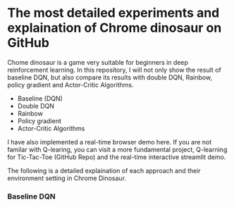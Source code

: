 # The most detailed experiments and explaination of Chrome dinosaur on GitHub

Chome dinosaur is a game very suitable for beginners in deep reinforcement learning. In this repository, I will not only show the result of baseline DQN, but also compare its results with double DQN, Rainbow, policy gradient and Actor-Critic Algorithms.

* Baseline (DQN)
* Double DQN
* Rainbow
* Policy gradient
* Actor-Critic Algorithms

I have also implemented a real-time browser demo here.
If you are not familar with Q-learing, you can visit a more fundamental project, Q-learning for Tic-Tac-Toe (GitHub Repo) and the real-time interactive streamlit demo.


The following is a detailed explaination of each approach and their environment setting in Chrome Dinosaur.

### Baseline DQN


### 
